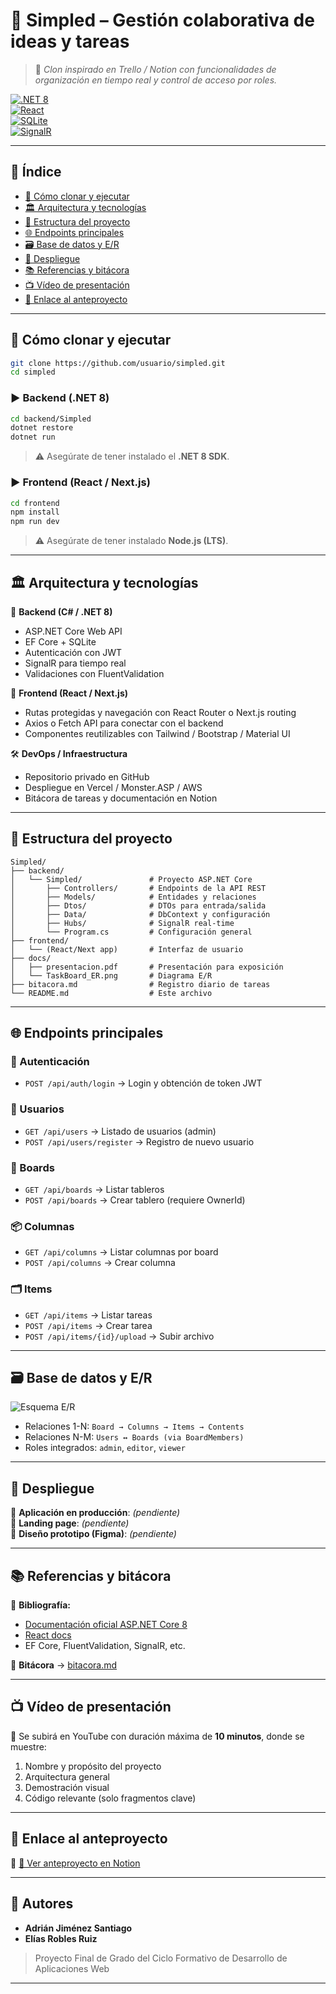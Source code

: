 # 🧠 Simpled – Gestión colaborativa de ideas y tareas

> 🚀 *Clon inspirado en Trello / Notion con funcionalidades de organización en tiempo real y control de acceso por roles.*

[![.NET 8](https://img.shields.io/badge/.NET-8.0-purple?style=flat&logo=dotnet)](https://dotnet.microsoft.com/)  
[![React](https://img.shields.io/badge/Frontend-React-blue?style=flat&logo=react)](https://react.dev/)  
[![SQLite](https://img.shields.io/badge/DB-SQLite-lightgrey?style=flat&logo=sqlite)](https://sqlite.org/)  
[![SignalR](https://img.shields.io/badge/RealTime-SignalR-green?style=flat)](https://learn.microsoft.com/en-us/aspnet/core/signalr/introduction)

---

## 📄 Índice

- [🔧 Cómo clonar y ejecutar](#-cómo-clonar-y-ejecutar)
- [🏛️ Arquitectura y tecnologías](#-arquitectura-y-tecnologías)
- [📁 Estructura del proyecto](#-estructura-del-proyecto)
- [🌐 Endpoints principales](#-endpoints-principales)
- [🗃️ Base de datos y E/R](#-base-de-datos-y-er)
- [🚀 Despliegue](#-despliegue)
- [📚 Referencias y bitácora](#-referencias-y-bitácora)
- [📺 Vídeo de presentación](#-vídeo-de-presentación)
- [📌 Enlace al anteproyecto](#-enlace-al-anteproyecto)

---

## 🔧 Cómo clonar y ejecutar

```bash
git clone https://github.com/usuario/simpled.git
cd simpled
```

### ▶ Backend (.NET 8)

```bash
cd backend/Simpled
dotnet restore
dotnet run
```

> ⚠ Asegúrate de tener instalado el **.NET 8 SDK**.

### ▶ Frontend (React / Next.js)

```bash
cd frontend
npm install
npm run dev
```

> ⚠ Asegúrate de tener instalado **Node.js (LTS)**.

---

## 🏛️ Arquitectura y tecnologías

🧱 **Backend (C# / .NET 8)**

- ASP.NET Core Web API
- EF Core + SQLite
- Autenticación con JWT
- SignalR para tiempo real
- Validaciones con FluentValidation

🎨 **Frontend (React / Next.js)**

- Rutas protegidas y navegación con React Router o Next.js routing
- Axios o Fetch API para conectar con el backend
- Componentes reutilizables con Tailwind / Bootstrap / Material UI

🛠️ **DevOps / Infraestructura**

- Repositorio privado en GitHub
- Despliegue en Vercel / Monster.ASP / AWS
- Bitácora de tareas y documentación en Notion

---

## 📁 Estructura del proyecto

```
Simpled/
├── backend/
│   └── Simpled/               # Proyecto ASP.NET Core
│       ├── Controllers/       # Endpoints de la API REST
│       ├── Models/            # Entidades y relaciones
│       ├── Dtos/              # DTOs para entrada/salida
│       ├── Data/              # DbContext y configuración
│       ├── Hubs/              # SignalR real-time
│       └── Program.cs         # Configuración general
├── frontend/
│   └── (React/Next app)       # Interfaz de usuario
├── docs/
│   ├── presentacion.pdf       # Presentación para exposición
│   └── TaskBoard_ER.png       # Diagrama E/R
├── bitacora.md                # Registro diario de tareas
└── README.md                  # Este archivo
```

---

## 🌐 Endpoints principales

### 🔐 Autenticación
- `POST /api/auth/login` → Login y obtención de token JWT

### 👥 Usuarios
- `GET /api/users` → Listado de usuarios (admin)
- `POST /api/users/register` → Registro de nuevo usuario

### 🧩 Boards
- `GET /api/boards` → Listar tableros
- `POST /api/boards` → Crear tablero (requiere OwnerId)

### 📦 Columnas
- `GET /api/columns` → Listar columnas por board
- `POST /api/columns` → Crear columna

### 🗂 Items
- `GET /api/items` → Listar tareas
- `POST /api/items` → Crear tarea
- `POST /api/items/{id}/upload` → Subir archivo

---

## 🗃️ Base de datos y E/R

![Esquema E/R](docs/TaskBoard_ER.png)

- Relaciones 1-N: `Board → Columns → Items → Contents`
- Relaciones N-M: `Users ↔ Boards (via BoardMembers)`
- Roles integrados: `admin`, `editor`, `viewer`

---

## 🚀 Despliegue

🔗 **Aplicación en producción**: *(pendiente)*  
🔗 **Landing page**: *(pendiente)*  
🔗 **Diseño prototipo (Figma)**: *(pendiente)*  

---

## 📚 Referencias y bitácora

📘 **Bibliografía:**

- [Documentación oficial ASP.NET Core 8](https://learn.microsoft.com/aspnet/core)
- [React docs](https://react.dev/)
- EF Core, FluentValidation, SignalR, etc.

📒 **Bitácora** → [bitacora.md](bitacora.md)

---

## 📺 Vídeo de presentación

🔗 Se subirá en YouTube con duración máxima de **10 minutos**, donde se muestre:

1. Nombre y propósito del proyecto  
2. Arquitectura general  
3. Demostración visual  
4. Código relevante (solo fragmentos clave)

---

## 📌 Enlace al anteproyecto

🔗 [📄 Ver anteproyecto en Notion](https://steady-rock-b8f.notion.site/AnteProyecto-Simpled-1bea38c3af458040a867de299d2016fb?pvs=74)

---

## 👥 Autores

- **Adrián Jiménez Santiago**  
- **Elías Robles Ruiz**

> Proyecto Final de Grado del Ciclo Formativo de Desarrollo de Aplicaciones Web

---
